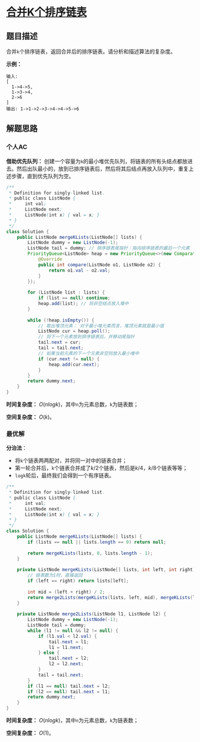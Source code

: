 # [合并K个排序链表](https://leetcode-cn.com/problems/merge-k-sorted-lists/)

## 题目描述

合并`k`个排序链表，返回合并后的排序链表。请分析和描述算法的复杂度。

**示例：**

```
输入:
[
  1->4->5,
  1->3->4,
  2->6
]
输出: 1->1->2->3->4->4->5->6
```

## 解题思路

### 个人AC

**借助优先队列：** 创建一个容量为`k`的最小堆优先队列，将链表的所有头结点都放进去。然后出队最小的，放到已排序链表后，然后将其后结点再放入队列中，重复上述步骤，直到优先队列为空。

```java
/**
 * Definition for singly-linked list.
 * public class ListNode {
 *     int val;
 *     ListNode next;
 *     ListNode(int x) { val = x; }
 * }
 */
class Solution {
    public ListNode mergeKLists(ListNode[] lists) {
        ListNode dummy = new ListNode(-1);
        ListNode tail = dummy; // 排序链表尾指针：指向排序链表的最后一个元素
        PriorityQueue<ListNode> heap = new PriorityQueue<>(new Comparator<ListNode>() {
            @Override
            public int compare(ListNode o1, ListNode o2) {
                return o1.val - o2.val;
            }
        });
        
        for (ListNode list : lists) {
            if (list == null) continue;
            heap.add(list); // 将非空结点放入堆中
        }
        
        while (!heap.isEmpty()) {
            // 取出堆顶元素： 对于最小堆元素而言，堆顶元素就是最小值
            ListNode cur = heap.poll();
            // 将下一个元素放到排序链表后，并移动尾指针
            tail.next = cur;
            tail = tail.next;
            // 如果当前元素的下一个元素非空则放入最小堆中
            if (cur.next != null) {
                heap.add(cur.next);
            }
        }
        return dummy.next;
    }
}
```

**时间复杂度：** $O(n log k)$，其中`n`为元素总数，`k`为链表数；

**空间复杂度：** $O(k)$。

### 最优解

**分治法**：

- 将`k`个链表两两配对，并将同一对中的链表合并；
- 第一轮合并后，`k`个链表合并成了$k/2$个链表，然后是$k/4$，$k/8$个链表等等；
- `logk`轮后，最终我们会得到一个有序链表。

```java
/**
 * Definition for singly-linked list.
 * public class ListNode {
 *     int val;
 *     ListNode next;
 *     ListNode(int x) { val = x; }
 * }
 */
class Solution {
    public ListNode mergeKLists(ListNode[] lists) {
        if (lists == null || lists.length == 0) return null;
        
        return mergeKLists(lists, 0, lists.length - 1);
    }
    
    private ListNode mergeKLists(ListNode[] lists, int left, int right) {
        // 链表数为1时，直接返回
        if (left == right) return lists[left];
        
        int mid = (left + right) / 2;
        return merge2Lists(mergeKLists(lists, left, mid), mergeKLists(lists, mid + 1, right));
    }
    
    private ListNode merge2Lists(ListNode l1, ListNode l2) {
        ListNode dummy = new ListNode(-1);
        ListNode tail = dummy;
        while (l1 != null && l2 != null) {
            if (l1.val < l2.val) {
                tail.next = l1;
                l1 = l1.next;
            } else {
                tail.next = l2;
                l2 = l2.next;
            }
            tail = tail.next;
        }
        if (l1 == null) tail.next = l2;
        if (l2 == null) tail.next = l1;
        return dummy.next;
    } 
}
```

**时间复杂度：** $O(n log k)$，其中`n`为元素总数，`k`为链表数；

**空间复杂度：** $O(1)$。
